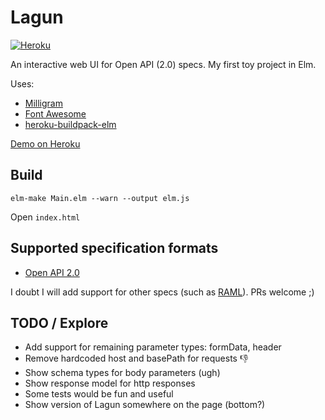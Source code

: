 # Lagun

[![Heroku](http://heroku-badge.herokuapp.com/?app=trylagun&style=flat)](http://trylagun.herokuapp.com/)

An interactive web UI for Open API (2.0) specs. My first toy project in Elm.

Uses:

- [Milligram](https://milligram.github.io/)
- [Font Awesome](https://fortawesome.github.io/Font-Awesome/)
- [heroku-buildpack-elm](https://github.com/srid/heroku-buildpack-elm)

[Demo on Heroku](http://trylagun.herokuapp.com/)

## Build

    elm-make Main.elm --warn --output elm.js

Open `index.html`

## Supported specification formats

- [Open API 2.0](https://github.com/OAI/OpenAPI-Specification/blob/master/versions/2.0.md)

I doubt I will add support for other specs (such as [RAML](http://raml.org/)). PRs welcome ;)

## TODO / Explore

- Add support for remaining parameter types: formData, header
- Remove hardcoded host and basePath for requests :-1:
- Show schema types for body parameters (ugh)
- Show response model for http responses
- Some tests would be fun and useful
- Show version of Lagun somewhere on the page (bottom?)
